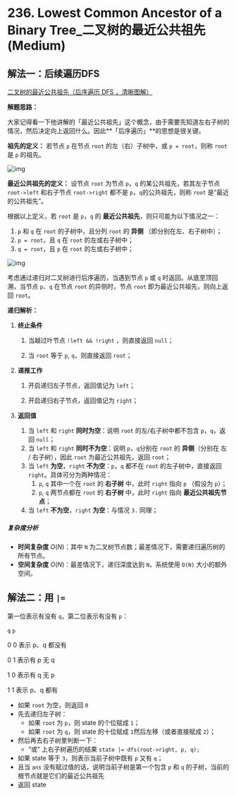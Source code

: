 # 236. Lowest Common Ancestor of a Binary Tree_二叉树的最近公共祖先 (Medium)



## 解法一：后续遍历DFS

[二叉树的最近公共祖先（后序遍历 DFS ，清晰图解）](https://leetcode-cn.com/problems/lowest-common-ancestor-of-a-binary-tree/solution/236-er-cha-shu-de-zui-jin-gong-gong-zu-xian-hou-xu/)

**解题思路：**

大家记得看一下他讲解的「最近公共祖先」这个概念，由于需要先知道左右子树的情况，然后决定向上返回什么。因此**「后序遍历」**的思想是很关键。



**祖先的定义：** 若节点 `p` 在节点 `root` 的左（右）子树中，或 `p = root`，则称 `root` 是 `p` 的祖先。

![img](https://pic.leetcode-cn.com/83402bb4c1bba2746effc5607d9654aeb9c3496b4a846d41ce61adb5af02c0f5-Picture1.png)



**最近公共祖先的定义：** 设节点 `root` 为节点 `p`，`q` 的某公共祖先，若其左子节点 `root->left` 和右子节点 `root->right` 都不是 `p`，`q`的公共祖先，则称 `root` 是“最近的公共祖先”。



根据以上定义，若 `root` 是 `p`，`q` 的 **最近公共祖先**，则只可能为以下情况之一：

1. `p` 和 `q` 在 `root` 的子树中，且分列 `root` 的 **异侧** （即分别在左、右子树中）；
2. `p = root`，且 `q` 在 `root` 的左或右子树中；
3. `q = root`，且 `p` 在 `root` 的左或右子树中；



![img](https://pic.leetcode-cn.com/e48705d412500d43fa81c1d8fdd107bb2d0c7dfa12bdc588cd88f481b4b9f7d8-Picture2.png)



考虑通过递归对二叉树进行后序遍历，当遇到节点 `p` 或 `q` 时返回。从底至顶回溯，当节点 `p`、`q` 在节点 `root` 的异侧时，节点 `root` 即为最近公共祖先，则向上返回 `root`。



**递归解析：**

1. **终止条件**

   1. 当越过叶节点 `!left && !right` ，则直接返回 `null`；

   2. 当 `root` 等于 `p`, `q`，则直接返回 `root`；

      

2. **递推工作**

   1. 开启递归左子节点，返回值记为 `left`；

   2. 开启递归右子节点，返回值记为 `right`；

      

3. **返回值**

   1. 当 `left` 和 `right` **同时为空**：说明 `root` 的左/右子树中都不包含 `p`，`q`，返回 `null`；
   2. 当 `left` 和 `right` **同时不为空**：说明 `p`，`q`分别在 `root` 的 **异侧**（分别在 左 / 右子树），因此 `root` 为最近公共祖先，返回 `root`；
   3. 当 `left` **为空**，`right` **不为空**：`p`，`q` 都不在 `root` 的左子树中，直接返回 `right`。具体可分为两种情况：
      1. `p`, `q` 其中一个在 `root` 的 **右子树** 中，此时 `right` 指向 `p` （假设为 `p`）；
      2. `p`, `q` 两节点都在 `root` 的 **右子树** 中，此时 `right` 指向 **最近公共祖先节点**；
   4. 当 `left` **不为空**，`right` **为空**：与情况 `3.` 同理；



##### 复杂度分析

- **时间复杂度** $O(N)$：其中 `N` 为二叉树节点数；最差情况下，需要递归遍历树的所有节点。
- **空间复杂度** $O(N)$：最差情况下，递归深度达到 `N`，系统使用 `O(N)` 大小的额外空间。



## 解法二：用 `|= `



第一位表示有没有 `q`，第二位表示有没有 `p`：

`q`        `p`

0		0		表示 p、q 都没有

0		1		表示有 p 无 q

1		0		表示有 q 无 p

1		1		表示 p、q 都有



- 如果 `root` 为空，则返回 `0`
- 先去递归左子树：
  - 如果 `root` 为 `p`，则 state 的个位赋成 `1`；
  - 如果 `root` 为 `q`，则 state 的十位赋成 `1`然后左移（或者直接赋成 `2`）；
- 然后再去右子树里判断一下：
  - “或” 上右子树遍历的结果 `state |= dfs(root->right, p, q);`
- 如果 state 等于 `3`，则表示当前子树中既有 `p` 又有 `q`；
- 且当 `ans` 没有赋过值的话，说明当前子树是第一个包含 `p` 和 `q` 的子树，当前的根节点就是它们的最近公共祖先
- 返回 state































